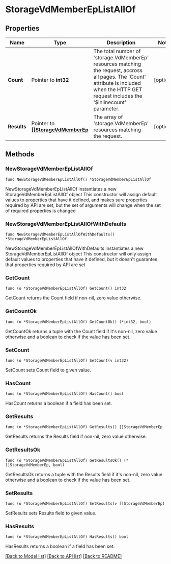 # StorageVdMemberEpListAllOf

## Properties

Name | Type | Description | Notes
------------ | ------------- | ------------- | -------------
**Count** | Pointer to **int32** | The total number of &#39;storage.VdMemberEp&#39; resources matching the request, accross all pages. The &#39;Count&#39; attribute is included when the HTTP GET request includes the &#39;$inlinecount&#39; parameter. | [optional] 
**Results** | Pointer to [**[]StorageVdMemberEp**](storage.VdMemberEp.md) | The array of &#39;storage.VdMemberEp&#39; resources matching the request. | [optional] 

## Methods

### NewStorageVdMemberEpListAllOf

`func NewStorageVdMemberEpListAllOf() *StorageVdMemberEpListAllOf`

NewStorageVdMemberEpListAllOf instantiates a new StorageVdMemberEpListAllOf object
This constructor will assign default values to properties that have it defined,
and makes sure properties required by API are set, but the set of arguments
will change when the set of required properties is changed

### NewStorageVdMemberEpListAllOfWithDefaults

`func NewStorageVdMemberEpListAllOfWithDefaults() *StorageVdMemberEpListAllOf`

NewStorageVdMemberEpListAllOfWithDefaults instantiates a new StorageVdMemberEpListAllOf object
This constructor will only assign default values to properties that have it defined,
but it doesn't guarantee that properties required by API are set

### GetCount

`func (o *StorageVdMemberEpListAllOf) GetCount() int32`

GetCount returns the Count field if non-nil, zero value otherwise.

### GetCountOk

`func (o *StorageVdMemberEpListAllOf) GetCountOk() (*int32, bool)`

GetCountOk returns a tuple with the Count field if it's non-nil, zero value otherwise
and a boolean to check if the value has been set.

### SetCount

`func (o *StorageVdMemberEpListAllOf) SetCount(v int32)`

SetCount sets Count field to given value.

### HasCount

`func (o *StorageVdMemberEpListAllOf) HasCount() bool`

HasCount returns a boolean if a field has been set.

### GetResults

`func (o *StorageVdMemberEpListAllOf) GetResults() []StorageVdMemberEp`

GetResults returns the Results field if non-nil, zero value otherwise.

### GetResultsOk

`func (o *StorageVdMemberEpListAllOf) GetResultsOk() (*[]StorageVdMemberEp, bool)`

GetResultsOk returns a tuple with the Results field if it's non-nil, zero value otherwise
and a boolean to check if the value has been set.

### SetResults

`func (o *StorageVdMemberEpListAllOf) SetResults(v []StorageVdMemberEp)`

SetResults sets Results field to given value.

### HasResults

`func (o *StorageVdMemberEpListAllOf) HasResults() bool`

HasResults returns a boolean if a field has been set.


[[Back to Model list]](../README.md#documentation-for-models) [[Back to API list]](../README.md#documentation-for-api-endpoints) [[Back to README]](../README.md)


